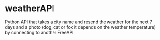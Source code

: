 # weatherAPI
Python API that takes a city name and resend the weather for the next 7 days and a photo (dog, cat or fox it depends on the weather temperature) by connecting to another FreeAPI 
